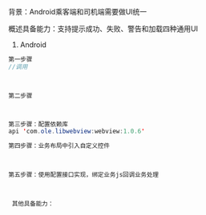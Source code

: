背景：Android乘客端和司机端需要做UI统一

概述具备能力：支持提示成功、失败、警告和加载四种通用UI
1. Android


```java
第一步骤
//调用

 
```
```java
第二步骤



第三步骤：配置依赖库
api 'com.ole.libwebview:webview:1.0.6'

第四步骤：业务布局中引入自定义控件


        
第五步骤：使用配置接口实现，绑定业务js回调业务处理


    
 其他具备能力：

 
 
```